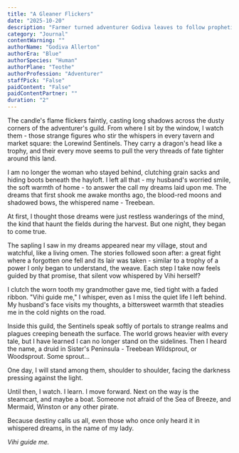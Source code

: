 ```yaml
---
title: "A Gleaner Flickers"
date: "2025-10-20"
description: "Farmer turned adventurer Godiva leaves to follow prophetic dreams in the name of Vihi, she prepares to face the call"
category: "Journal"
contentWarning: ""
authorName: "Godiva Allerton"
authorEra: "Blue"
authorSpecies: "Human"
authorPlane: "Teothe"
authorProfession: "Adventurer"
staffPick: "False"
paidContent: "False"
paidContentPartner: ""
duration: "2"
---
```


The candle's flame flickers faintly, casting long shadows across the dusty corners of the adventurer's guild. From where I sit by the window, I watch them - those strange figures who stir the whispers in every tavern and market square: the Lorewind Sentinels. They carry a dragon's head like a trophy, and their every move seems to pull the very threads of fate tighter around this land.

I am no longer the woman who stayed behind, clutching grain sacks and hiding boots beneath the hayloft. I left all that - my husband's worried smile, the soft warmth of home - to answer the call my dreams laid upon me. The dreams that first shook me awake months ago, the blood-red moons and shadowed bows, the whispered name - Treebean.

At first, I thought those dreams were just restless wanderings of the mind, the kind that haunt the fields during the harvest. But one night, they began to come true.

The sapling I saw in my dreams appeared near my village, stout and watchful, like a living omen. The stories followed soon after: a great fight where a forgotten one fell and its lair was taken - similar to a trophy of a power I only began to understand, the weave. Each step I take now feels guided by that promise, that silent vow whispered by Vihi herself?

I clutch the worn tooth my grandmother gave me, tied tight with a faded ribbon. "Vihi guide me," I whisper, even as I miss the quiet life I left behind. My husband's face visits my thoughts, a bittersweet warmth that steadies me in the cold nights on the road.

Inside this guild, the Sentinels speak softly of portals to strange realms and plagues creeping beneath the surface. The world grows heavier with every tale, but I have learned I can no longer stand on the sidelines. Then I heard the name, a druid in Sister's Peninsula - Treebean Wildsprout, or Woodsprout. Some sprout...

One day, I will stand among them, shoulder to shoulder, facing the darkness pressing against the light.

Until then, I watch. I learn. I move forward. Next on the way is the steamcart, and maybe a boat. Someone not afraid of the Sea of Breeze, and Mermaid, Winston or any other pirate.

Because destiny calls us all, even those who once only heard it in whispered dreams, in the name of my lady.

*Vihi guide me.*
